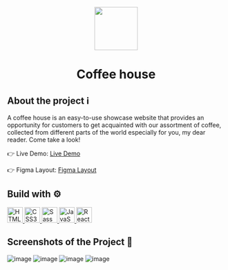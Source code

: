 <p align="center">
  <img src='https://github.com/Albedo-13/coffee-house/assets/42911311/e7aa9b13-8a39-40d1-9325-a1e8546d2c46' width="100" height="100" display="block" margin-left="50%" text-align="center" />
</p>

# <p align="center">Coffee house</p>

## About the project ℹ️
A coffee house is an easy-to-use showcase website that provides an opportunity for customers to get acquainted with our assortment of coffee, collected from different parts of the world especially for you, my dear reader. Come take a look!

👉 Live Demo: [Live Demo](https://coffee-house-albedo.netlify.app/)

👉 Figma Layout: [Figma Layout](https://www.figma.com/file/1crxFe0QvvrD9qIy87zOHN/Coffee-shop-(Copy)?type=design&node-id=4-382&t=drE89EYXo68nRC1L-0)


## Build with ⚙️
<a href="https://developer.mozilla.org/en-US/docs/Glossary/HTML5" target="_blank" rel="noreferrer">
  <img src="https://www.vectorlogo.zone/logos/w3_html5/w3_html5-icon.svg" width="36" height="36" alt="HTML5" />
</a>
<a href="https://www.w3.org/TR/CSS/#css" target="_blank" rel="noreferrer">
  <img src="https://www.vectorlogo.zone/logos/w3_css/w3_css-icon.svg" width="36" height="36" alt="CSS3" />
</a>
<a href="https://sass-lang.com/" target="_blank" rel="noreferrer">
  <img src="https://www.vectorlogo.zone/logos/sass-lang/sass-lang-icon.svg" width="36" height="36" alt="Sass" />
</a>
<a href="https://developer.mozilla.org/en-US/docs/Web/JavaScript" target="_blank" rel="noreferrer">
  <img src="https://raw.githubusercontent.com/danielcranney/readme-generator/main/public/icons/skills/javascript-colored.svg" width="36" height="36" alt="JavaScript" />
</a>
<a href="https://reactjs.org/" target="_blank" rel="noreferrer">
  <img src="https://www.vectorlogo.zone/logos/reactjs/reactjs-icon.svg" width="36" height="36" alt="React" />
</a>

## Screenshots of the Project 📸
![image](https://github.com/Albedo-13/coffee-house/assets/42911311/ea70d054-536a-4378-82a8-3bed56c77105)
![image](https://github.com/Albedo-13/coffee-house/assets/42911311/205d5afc-09d6-4375-8720-2775670b795e)
![image](https://github.com/Albedo-13/coffee-house/assets/42911311/88113d88-8824-40bf-b4be-17c97d1d6a26)
![image](https://github.com/Albedo-13/coffee-house/assets/42911311/a59770f9-f059-4cf5-8a69-b3c0f06455d0)
